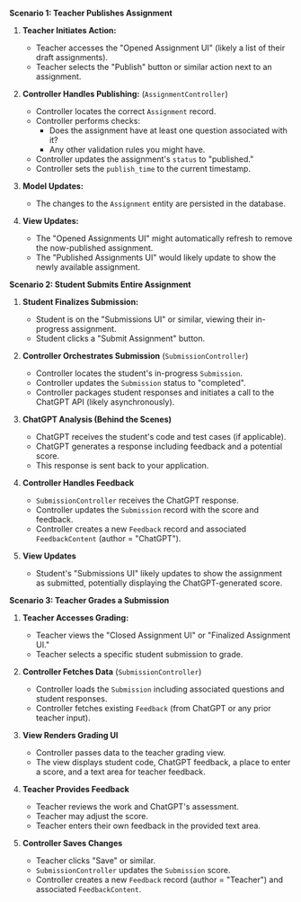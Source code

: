 **Scenario 1: Teacher Publishes Assignment**

1. **Teacher Initiates Action:**
    
    - Teacher accesses the "Opened Assignment UI" (likely a list of their draft assignments).
    - Teacher selects the "Publish" button or similar action next to an assignment.
2. **Controller Handles Publishing:** (`AssignmentController`)
    
    - Controller locates the correct `Assignment` record.
    - Controller performs checks:
        - Does the assignment have at least one question associated with it?
        - Any other validation rules you might have.
    - Controller updates the assignment's `status` to "published."
    - Controller sets the `publish_time` to the current timestamp.
3. **Model Updates:**
    
    - The changes to the `Assignment` entity are persisted in the database.
4. **View Updates:**
    
    - The "Opened Assignments UI" might automatically refresh to remove the now-published assignment.
    - The "Published Assignments UI" would likely update to show the newly available assignment.

**Scenario 2: Student Submits Entire Assignment**

1. **Student Finalizes Submission:**
    
    - Student is on the "Submissions UI" or similar, viewing their in-progress assignment.
    - Student clicks a "Submit Assignment" button.
2. **Controller Orchestrates Submission** (`SubmissionController`)
    
    - Controller locates the student's in-progress `Submission`.
    - Controller updates the `Submission` status to "completed".
    - Controller packages student responses and initiates a call to the ChatGPT API (likely asynchronously).
3. **ChatGPT Analysis (Behind the Scenes)**
    
    - ChatGPT receives the student's code and test cases (if applicable).
    - ChatGPT generates a response including feedback and a potential score.
    - This response is sent back to your application.
4. **Controller Handles Feedback**
    
    - `SubmissionController` receives the ChatGPT response.
    - Controller updates the `Submission` record with the score and feedback.
    - Controller creates a new `Feedback` record and associated `FeedbackContent` (author = "ChatGPT").
5. **View Updates**
    
    - Student's "Submissions UI" likely updates to show the assignment as submitted, potentially displaying the ChatGPT-generated score.

**Scenario 3: Teacher Grades a Submission**

1. **Teacher Accesses Grading:**
    
    - Teacher views the "Closed Assignment UI" or "Finalized Assignment UI."
    - Teacher selects a specific student submission to grade.
2. **Controller Fetches Data** (`SubmissionController`)
    
    - Controller loads the `Submission` including associated questions and student responses.
    - Controller fetches existing `Feedback` (from ChatGPT or any prior teacher input).
3. **View Renders Grading UI**
    
    - Controller passes data to the teacher grading view.
    - The view displays student code, ChatGPT feedback, a place to enter a score, and a text area for teacher feedback.
4. **Teacher Provides Feedback**
    
    - Teacher reviews the work and ChatGPT's assessment.
    - Teacher may adjust the score.
    - Teacher enters their own feedback in the provided text area.
5. **Controller Saves Changes**
    
    - Teacher clicks "Save" or similar.
    - `SubmissionController` updates the `Submission` score.
    - Controller creates a new `Feedback` record (author = "Teacher") and associated `FeedbackContent`.